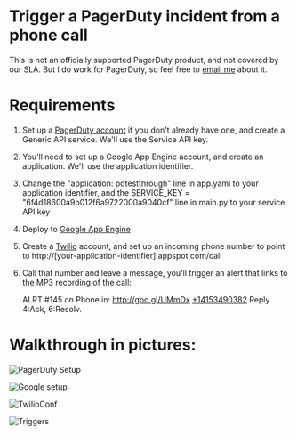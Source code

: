 # Trigger a PagerDuty incident from a phone call

This is not an officially supported PagerDuty product, and not covered by our SLA.  But I do work for PagerDuty, so feel free to [email me](mailto:dave@pagerduty.com) about it.

# Requirements

1. Set up a [PagerDuty account](http://www.pagerduty.com/pricing) if you don't already have one, and create a Generic API service.  We'll use the Service API key.
2. You'll need to set up a Google App Engine account, and create an application.  We'll use the application identifier.
3. Change the "application: pdtestthrough" line in app.yaml to your application identifier, and the SERVICE_KEY = "6f4d18600a9b012f6a9722000a9040cf" line in main.py to your service API key
4. Deploy to [Google App Engine](https://appengine.google.com)
5. Create a [Twilio](http://twilio.com) account, and set up an incoming phone number to point to http://[your-application-identifier].appspot.com/call
6. Call that number and leave a message, you'll trigger an alert that links to the MP3 recording of the call:

    ALRT #145 on Phone in: <a href="http://goo.gl/UMmDx">http://goo.gl/UMmDx</a> <a href="#">+14153490382</a> Reply 4:Ack, 6:Resolv.

# Walkthrough in pictures:

![PagerDuty Setup](/eurica/PagerDutyCallDesk/raw/master/help/PagerDutyAPI.png)

![Google setup](/eurica/PagerDutyCallDesk/raw/master/help/AppEngineApplication.png)

![TwilioConf](/eurica/PagerDutyCallDesk/raw/master/help/TwilioConfig.png)

![Triggers](/eurica/PagerDutyCallDesk/raw/master/help/incident.png)

